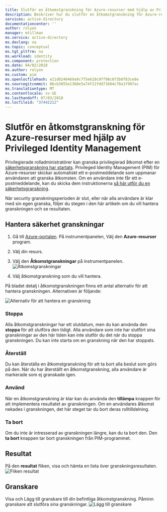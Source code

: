 ```yaml
---
title: Slutför en åtkomstgranskning för Azure-resurser med hjälp av Privileged Identity Management | Microsoft Docs
description: Beskriver hur du slutför en åtkomstgranskning för Azure-resurser.
services: active-directory
documentationcenter: ''
author: rolyon
manager: mtillman
ms.service: active-directory
ms.devlang: na
ms.topic: conceptual
ms.tgt_pltfrm: na
ms.workload: identity
ms.component: protection
ms.date: 04/02/2018
ms.author: rolyon
ms.custom: pim
ms.openlocfilehash: e21d0240469a9c775e610c97f98c073b8f83ce8e
ms.sourcegitcommit: 86cb3855e1368e5a74f21fdd71684c78a1f907ac
ms.translationtype: MT
ms.contentlocale: sv-SE
ms.lasthandoff: 07/03/2018
ms.locfileid: "37442212"
---
```

# <a name="complete-an-access-review-for-azure-resources-by-using-privileged-identity-management"></a>Slutför en åtkomstgranskning för Azure-resurser med hjälp av Privileged Identity Management
Privilegierade rolladministratörer kan granska privilegierad åtkomst efter en [säkerhetsgranskning har startats](pim-resource-roles-start-access-review.md). Privileged Identity Management (PIM) för Azure-resurser skickar automatiskt ett e-postmeddelande som uppmanar användaren att granska åtkomsten. Om en användare inte får ett e-postmeddelande, kan du skicka dem instruktionerna [så här utför du en säkerhetsgranskning](pim-resource-roles-perform-access-review.md).

När security granskningsperioden är slut, eller när alla användare är klar med sin egen granska, följer du stegen i den här artikeln om du vill hantera granskningen och se resultaten.

## <a name="manage-security-reviews"></a>Hantera säkerhet granskningar
1. Gå till [Azure-portalen](https://portal.azure.com/). På instrumentpanelen, Välj den **Azure-resurser** program.

2. Välj din resurs.

3. Välj den **Åtkomstgranskningar** på instrumentpanelen.
![Åtkomstgranskningar](media/azure-pim-resource-rbac/rbac-access-review-home-list.png)

4. Välj åtkomstgranskning som du vill hantera.

På bladet detalj i åtkomstgranskningen finns ett antal alternativ för att hantera granskningen. Alternativen är följande:

![Alternativ för att hantera en granskning](media/azure-pim-resource-rbac/rbac-access-review-menu.png)

### <a name="stop"></a>Stoppa
Alla åtkomstgranskningar har ett slutdatum, men du kan använda den **stoppa** för att slutföra den tidigt. Alla användare som inte har slutfört sina granskningar av den här tiden kan inte slutför du det när du stoppa granskningen. Du kan inte starta om en granskning när den har stoppats.

### <a name="reset"></a>Återställ
Du kan återställa en åtkomstgranskning för att ta bort alla beslut som görs på den. När du har återställt en åtkomstgranskning, alla användare är markerade som ej granskade igen. 

### <a name="apply"></a>Använd
När en åtkomstgranskning är klar kan du använda den **tillämpa** knappen för att implementera resultatet av granskningen. Om en användares åtkomst nekades i granskningen, det här steget tar du bort deras rolltilldelning.  

### <a name="delete"></a>Ta bort
Om du inte är intresserad av granskningen längre, kan du ta bort den. Den **ta bort** knappen tar bort granskningen från PIM-programmet.

## <a name="results"></a>Resultat
På den **resultat** fliken, visa och hämta en lista över granskningsresultaten. 
![Fliken resultat](media/azure-pim-resource-rbac/rbac-access-review-results.png)

## <a name="reviewers"></a>Granskare
Visa och Lägg till granskare till din befintliga åtkomstgranskning. Påminn granskare att slutföra sina granskningar.
![Lägg till granskare](media/azure-pim-resource-rbac/rbac-access-review-reviewers.png)



